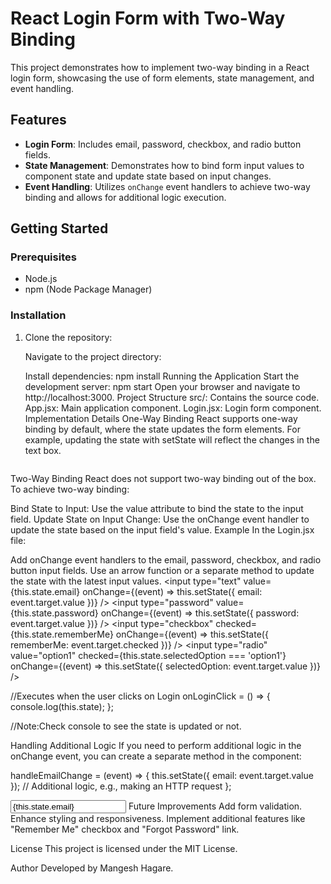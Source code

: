 # React Login Form with Two-Way Binding

This project demonstrates how to implement two-way binding in a React login form, showcasing the use of form elements, state management, and event handling.

## Features

- **Login Form**: Includes email, password, checkbox, and radio button fields.
- **State Management**: Demonstrates how to bind form input values to component state and update state based on input changes.
- **Event Handling**: Utilizes `onChange` event handlers to achieve two-way binding and allows for additional logic execution.

## Getting Started

### Prerequisites

- Node.js
- npm (Node Package Manager)

### Installation

1. Clone the repository:

   Navigate to the project directory:

   Install dependencies:
   npm install
   Running the Application
   Start the development server:
   npm start
   Open your browser and navigate to http://localhost:3000.
   Project Structure
   src/: Contains the source code.
   App.jsx: Main application component.
   Login.jsx: Login form component.
   Implementation Details
   One-Way Binding
   React supports one-way binding by default, where the state updates the form elements. For example, updating the state with setState will reflect the changes in the text box.

   ```

   ```

Two-Way Binding
React does not support two-way binding out of the box. To achieve two-way binding:

Bind State to Input: Use the value attribute to bind the state to the input field.
Update State on Input Change: Use the onChange event handler to update the state based on the input field's value.
Example
In the Login.jsx file:

Add onChange event handlers to the email, password, checkbox, and radio button input fields.
Use an arrow function or a separate method to update the state with the latest input values.
<input
type="text"
value={this.state.email}
onChange={(event) => this.setState({ email: event.target.value })}
/>
<input
type="password"
value={this.state.password}
onChange={(event) => this.setState({ password: event.target.value })}
/>
<input
type="checkbox"
checked={this.state.rememberMe}
onChange={(event) => this.setState({ rememberMe: event.target.checked })}
/>
<input
type="radio"
value="option1"
checked={this.state.selectedOption === 'option1'}
onChange={(event) => this.setState({ selectedOption: event.target.value })}
/>

//Executes when the user clicks on Login
onLoginClick = () => {
console.log(this.state);
};

//Note:Check console to see the state is updated or not.

Handling Additional Logic
If you need to perform additional logic in the onChange event, you can create a separate method in the component:

handleEmailChange = (event) => {
this.setState({ email: event.target.value });
// Additional logic, e.g., making an HTTP request
};

<input
  type="text"
  value={this.state.email}
  onChange={this.handleEmailChange}
/>
Future Improvements
Add form validation.
Enhance styling and responsiveness.
Implement additional features like "Remember Me" checkbox and "Forgot Password" link.

License
This project is licensed under the MIT License.

Author
Developed by Mangesh Hagare.
